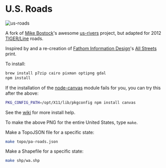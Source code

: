 # U.S. Roads

![us-roads](https://cloud.githubusercontent.com/assets/1042475/19256033/4dbd5ca4-8f31-11e6-8799-21b7f26b4bf1.png)

A fork of [Mike Bostock](https://github.com/mbostock)'s awesome [us-rivers](https://github.com/mbostock/us-rivers) project, but adapted for 2012 [TIGER/Line](http://www.census.gov/geo/maps-data/data/tiger-line.html) roads.

Inspired by and a re-creation of [Fathom Information Design](http://fathom.info/)'s [All Streets](http://fathom.info/allstreets) print.

To install:

```bash
brew install p7zip cairo pixman optipng gdal
npm install
```

If the installation of the [node-canvas](https://github.com/LearnBoost/node-canvas) module fails for you, you can try this after the above:

```bash
PKG_CONFIG_PATH=/opt/X11/lib/pkgconfig npm install canvas
```

See the [wiki](https://github.com/LearnBoost/node-canvas/wiki) for more install help.

To make the above PNG for the entire United States, type `make`. 

Make a TopoJSON file for a specific state:

```bash
make topo/pa-roads.json
```

Make a Shapefile for a specific state:

```bash
make shp/wa.shp
```

